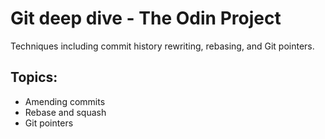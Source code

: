 # Git deep dive - The Odin Project

Techniques including commit history rewriting, rebasing, and Git pointers.

## Topics:
- Amending commits
- Rebase and squash
- Git pointers
